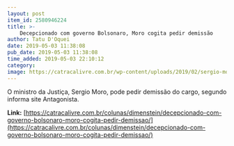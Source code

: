 ```yaml
---
layout: post
item_id: 2580946224
title: >-
    Decepcionado com governo Bolsonaro, Moro cogita pedir demissão
author: Tatu D'Oquei
date: 2019-05-03 11:38:08
pub_date: 2019-05-03 11:38:08
time_added: 2019-05-03 22:10:12
category: 
image: https://catracalivre.com.br/wp-content/uploads/2019/02/sergio-moro-1-600x400.jpg
---
```


O ministro da Justiça, Sergio Moro, pode pedir demissão do cargo, segundo informa site Antagonista.

**Link:** [https://catracalivre.com.br/colunas/dimenstein/decepcionado-com-governo-bolsonaro-moro-cogita-pedir-demissao/](https://catracalivre.com.br/colunas/dimenstein/decepcionado-com-governo-bolsonaro-moro-cogita-pedir-demissao/)

